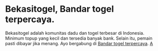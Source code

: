 # Bekasitogel, Bandar togel terpercaya.

Bekasitogel adalah komunitas dadu dan togel terbesar di Indonesia. Minimum topup yang kecil dan tersedia banyak bank.
Selain itu, pemain pasti dibayar jika menang.
Ayo bergabung di [Bandar togel terpercaya](https://206.189.41.246/).
[A](https://github.com/kostya/eye)
